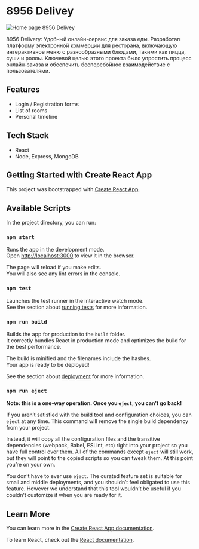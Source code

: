 # 8956 Delivey

![Home page 8956 Delivey](https://github.com/OvchariK3208/8956/assets/68857173/e9a21dae-48e6-43d5-966b-004c546cc680)

8956 Delivery: Удобный онлайн-сервис для заказа еды.
Разработал платформу электронной коммерции для ресторана, включающую интерактивное меню с разнообразными блюдами, такими как пицца, суши и роллы. Ключевой целью этого проекта было упростить процесс онлайн-заказа и обеспечить бесперебойное взаимодействие с пользователями.

## Features

  * Login / Registration forms
  * List of rooms
  * Personal timeline

## Tech Stack
  * React
  * Node, Express, MongoDB

## Getting Started with Create React App

This project was bootstrapped with [Create React App](https://github.com/facebook/create-react-app).

## Available Scripts

In the project directory, you can run:

### `npm start`

Runs the app in the development mode.\
Open [http://localhost:3000](http://localhost:3000) to view it in the browser.

The page will reload if you make edits.\
You will also see any lint errors in the console.

### `npm test`

Launches the test runner in the interactive watch mode.\
See the section about [running tests](https://facebook.github.io/create-react-app/docs/running-tests) for more information.

### `npm run build`

Builds the app for production to the `build` folder.\
It correctly bundles React in production mode and optimizes the build for the best performance.

The build is minified and the filenames include the hashes.\
Your app is ready to be deployed!

See the section about [deployment](https://facebook.github.io/create-react-app/docs/deployment) for more information.

### `npm run eject`

**Note: this is a one-way operation. Once you `eject`, you can’t go back!**

If you aren’t satisfied with the build tool and configuration choices, you can `eject` at any time. This command will remove the single build dependency from your project.

Instead, it will copy all the configuration files and the transitive dependencies (webpack, Babel, ESLint, etc) right into your project so you have full control over them. All of the commands except `eject` will still work, but they will point to the copied scripts so you can tweak them. At this point you’re on your own.

You don’t have to ever use `eject`. The curated feature set is suitable for small and middle deployments, and you shouldn’t feel obligated to use this feature. However we understand that this tool wouldn’t be useful if you couldn’t customize it when you are ready for it.

## Learn More

You can learn more in the [Create React App documentation](https://facebook.github.io/create-react-app/docs/getting-started).

To learn React, check out the [React documentation](https://reactjs.org/).
